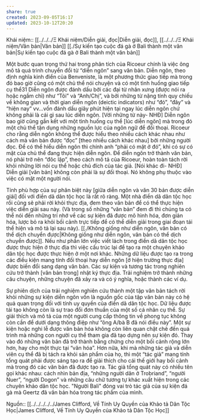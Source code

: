 ```yaml
---
share: true
created: 2023-09-05T16:17
updated: 2023-10-12T20:20
---
```

Khái niệm:: [[../../../Ξ Khái niệm/Diễn giải, đọc|Diễn giải, đọc]], [[../../../Ξ Khái niệm/Văn bản|Văn bản]]
[[./Sự kiến tạo cuộc đá gà ở Bali thành một văn bản|Sự kiến tạo cuộc đá gà ở Bali thành một văn bản]] 

Một bước quan trọng thứ hai trong phân tích của Ricoeur chính là việc ông mô tả quá trình chuyển đổi từ “diễn ngôn” sang văn bản. Diễn ngôn, theo định nghĩa kinh điển của Benveniste, là một phương thức giao tiếp mà trong đó bao giờ cũng có một chủ thể nói chuyện và có một tình huống giao tiếp cụ thể31 Diễn ngôn được đánh dấu bởi các đại từ nhân xưng (được nói ra hoặc ngầm chỉ) như “Tôi” và “Anh/Chị”, và bởi những từ nặng tính quy chiếu về không gian và thời gian diễn ngôn (deictic indicators) như “đó”, “đây” và “hiện nay” vv...vốn đánh dấu giây phút hiện tại ngay lúc diễn ngôn chứ không phải là cái gì sau lúc diễn ngôn. [Với những từ này- NHĐ] Diễn ngôn bao giờ cũng gắn kết với một tình huống cụ thể [lúc diễn ngôn] mà trong đó một chủ thể tận dụng những nguồn lực của ngôn ngữ để đối thoại. Ricoeur cho rằng diễn ngôn không thể được hiểu theo nhiều cách khác nhau như cách mà văn bản được “đọc” [theo nhiều cách khác nhau] bởi những người đọc. Để có thể hiểu diễn ngôn thì chính anh “phải có mặt ở đó”, khi có sự có mặt của chủ thể đang thực hiện diễn ngôn. Để diễn ngôn trở thành văn bản, nó phải trở nên “đôc lập”, theo cách mô tả của Ricoeur, hoàn toàn tách rời khỏi những lời nói cụ thể hoặc chủ đích của tác giả. [Nói khác đi- NHĐ] Diễn giải [văn bản] không còn phải là sự đối thoại. Nó không phụ thuộc vào việc có mặt một người nói. 

Tính phù hợp của sự phân biệt này [giữa diễn ngôn và văn 30 bản được diễn giải] đối với điền dã dân tộc học là rất rõ ràng. Một nhà điền dã dân tộc học rồi cũng sẽ phải rời khỏi thực địa, đem theo văn bản để có thể thực hiện việc diễn giải sau này. (Và trong số những “văn bản” đem đi thì chúng ta có thể nói đến những trí nhớ về các sự kiện đã được mô hình hóa, đơn giản hóa, lược bỏ ra khỏi bối cảnh trực tiếp để có thể diễn giải trong giai đoạn tái thể hiện và mô tả lại sau này). [[./Không giống như diễn ngôn, văn bản có thể dịch chuyển được|Không giống như diễn ngôn, văn bản có thể dịch chuyển được]]. Nếu như phần lớn việc viết lách trong điền dã dân tộc học được thực hiện ở thực địa thì việc cấu trúc lại để tạo ra một chuyên khảo dân tộc học được thực hiện ở một nơi khác. Những dữ liệu được tạo ra trong các điều kiện mang tính đối thoại hay diễn ngôn [ở hiện trường thực địa] được biến đổi sang dạng văn bản. Các sự kiện và tương tác trong nghiên cứu trở thành [văn bản trong] nhật ký thực địa. Trải nghiệm trở thành những câu chuyện, những chuyện đã xảy ra và có ý nghĩa, hoặc thành các ví dụ. 

Sự phiên dịch của trải nghiệm nghiên cứu thành một tập văn bản tách rời khỏi những sự kiện diễn ngôn vốn là nguồn gốc của tập văn bản này có hệ quả quan trọng đối với tính uy quyền của điền dã dân tộc học. Dữ liệu được tái tạo không còn là sự trao đổi đơn thuần của một số cá nhân cụ thể. Sự giải thích và mô tả của một người cung cấp thông tin về phong tục không còn cần để dưới dạng thông điệp như “ông A/bà B đã nói điều này”. Một sự kiện hoặc nghi lễ được văn bản hóa không còn liên quan chặt chẽ đến quá trình mà những con người cụ thể tham gia đã tạo dựng nên sự kiện đó. Thay vào đó những văn bản đã trở thành bằng chứng cho một bối cảnh rộng lớn hơn, hay cho một thực tại “văn hóa”. Hơn nữa, khi mà những tác giả và diễn viên cụ thể đã bị tách ra khỏi sản phẩm của họ, thì một “tác giả” mang tính tổng quát phải được sáng tạo ra để giải thích cho cái thế giới hay bối cảnh mà trong đó các văn bản đã được tạo ra. Tác giả tổng quát này có nhiều tên gọi khác nhau: cách nhìn bản địa, “những người dân ở Trobriand”, “người Nuer”, “người Dogon” và những câu chữ tương tự khác xuất hiện trong các chuyên khảo dân tộc học. "Người Bali" đóng vai trò tác giả của sự kiện đá gà mà Geertz đã văn bản hóa trong tác phẩm của mình.

Nguồn:: [[../../../../../James Clifford, Về Tính Uy Quyền của Khảo tả Dân Tộc Học|James Clifford, Về Tính Uy Quyền của Khảo tả Dân Tộc Học]]
